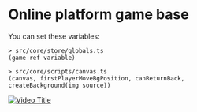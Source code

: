 # Online platform game base

You can set these variables:

```
> src/core/store/globals.ts
(game ref variable)

> src/core/scripts/canvas.ts
(canvas, firstPlayerMoveBgPosition, canReturnBack, createBackground(img source))

```
[![Video Title](https://img.youtube.com/vi/92Ass5A0q-c/0.jpg)](https://www.youtube.com/watch?v=4i2Aff03wXE&t=26s)
